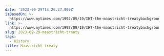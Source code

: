 ```yaml
---
date: '2023-09-29T13:26:37.000Z'
isBasedOn: >-
  https://www.nytimes.com/1992/09/19/IHT-the-maastricht-treatybackground-to-the-vote.html
link: >-
  https://www.nytimes.com/1992/09/19/IHT-the-maastricht-treatybackground-to-the-vote.html
slug: 2023-09-29-maastricht-treaty
tags:
  - History
title: Maastricht treaty
---
```


